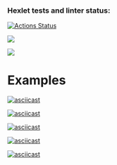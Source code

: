 ### Hexlet tests and linter status:
[![Actions Status](https://github.com/artem-taran/backend-project-lvl1/workflows/hexlet-check/badge.svg)](https://github.com/artem-taran/backend-project-lvl1/actions)

<a href="https://codeclimate.com/github/codeclimate/codeclimate/maintainability"><img src="https://api.codeclimate.com/v1/badges/a99a88d28ad37a79dbf6/maintainability" /></a>

<a href="https://github.com/artem-taran/backend-project-lvl1/actions/"><img src="https://github.com/artem-taran/backend-project-lvl1/workflows/Super-Linter/badge.svg" /></a>


<H1>Examples</H1>

[![asciicast](https://asciinema.org/a/Cu6S4s1cZG2Mh6TyRHV3LsD5i.svg)](https://asciinema.org/a/Cu6S4s1cZG2Mh6TyRHV3LsD5i)

[![asciicast](https://asciinema.org/a/byPfSanA3lh2nz3nym6vo5xeS.svg)](https://asciinema.org/a/byPfSanA3lh2nz3nym6vo5xeS)

[![asciicast](https://asciinema.org/a/mq0ckWvYzf9W2fUcNlFn7Cw2s.svg)](https://asciinema.org/a/mq0ckWvYzf9W2fUcNlFn7Cw2s)

[![asciicast](https://asciinema.org/a/AFvfUnx9FQNkth7exej50B53s.svg)](https://asciinema.org/a/AFvfUnx9FQNkth7exej50B53s)

[![asciicast](https://asciinema.org/a/dHYwkEyFtjj6r4yOXKU3pFnEI.svg)](https://asciinema.org/a/dHYwkEyFtjj6r4yOXKU3pFnEI)
